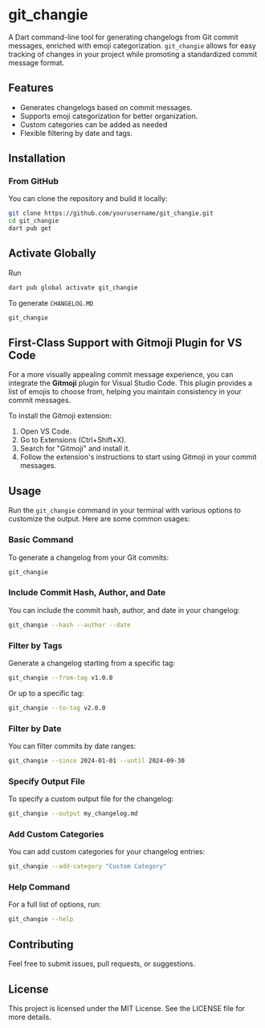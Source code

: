 # git_changie

A Dart command-line tool for generating changelogs from Git commit messages, enriched with emoji categorization. `git_changie` allows for easy tracking of changes in your project while promoting a standardized commit message format.

## Features

- Generates changelogs based on commit messages.
- Supports emoji categorization for better organization.
- Custom categories can be added as needed
- Flexible filtering by date and tags.

## Installation

### From GitHub

You can clone the repository and build it locally:

```bash
git clone https://github.com/yourusername/git_changie.git
cd git_changie
dart pub get
```
## Activate Globally



Run 

```bash
dart pub global activate git_changie 
```

To generate `CHANGELOG.MD`
```bash
git_changie
```



## First-Class Support with Gitmoji Plugin for VS Code

For a more visually appealing commit message experience, you can integrate the **Gitmoji** plugin for Visual Studio Code. This plugin provides a list of emojis to choose from, helping you maintain consistency in your commit messages. 

To install the Gitmoji extension:

1. Open VS Code.
2. Go to Extensions (Ctrl+Shift+X).
3. Search for "Gitmoji" and install it.
4. Follow the extension's instructions to start using Gitmoji in your commit messages.

## Usage

Run the `git_changie` command in your terminal with various options to customize the output. Here are some common usages:

### Basic Command

To generate a changelog from your Git commits:

```bash
git_changie
```

### Include Commit Hash, Author, and Date

You can include the commit hash, author, and date in your changelog:

```bash
git_changie --hash --author --date
```

### Filter by Tags

Generate a changelog starting from a specific tag:

```bash
git_changie --from-tag v1.0.0
```

Or up to a specific tag:

```bash
git_changie --to-tag v2.0.0
```

### Filter by Date

You can filter commits by date ranges:

```bash
git_changie --since 2024-01-01 --until 2024-09-30
```

### Specify Output File

To specify a custom output file for the changelog:

```bash
git_changie --output my_changelog.md
```

### Add Custom Categories

You can add custom categories for your changelog entries:

```bash
git_changie --add-category "Custom Category"
```

### Help Command

For a full list of options, run:

```bash
git_changie --help
```

## Contributing

Feel free to submit issues, pull requests, or suggestions. 

## License

This project is licensed under the MIT License. See the LICENSE file for more details.
